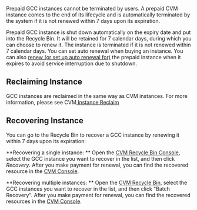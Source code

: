 
Prepaid GCC instances cannot be terminated by users. A prepaid CVM instance comes to the end of its lifecycle and is automatically terminated by the system if it is not renewed within 7 days upon its expiration.

Prepaid GCC instance is shut down automatically on the expiry date and put into the Recycle Bin. It will be retained for 7 calendar days, during which you can choose to renew it. The instance is terminated if it is not renewed within 7 calendar days.
You can set auto renewal when buying an instance. You can also [renew (or set up auto renewal for)](https://www.qcloud.com/document/product/560/8057) the prepaid instance when it expires to avoid service interruption due to shutdown.

## Reclaiming Instance

GCC instances are reclaimed in the same way as CVM instances. For more information, please see CVM[ Instance Reclaim](https://www.qcloud.com/document/product/213/4931#.E5.AE.9E.E4.BE.8B.E5.9B.9E.E6.94.B6)

## Recovering Instance

You can go to the Recycle Bin to recover a GCC instance by renewing it within 7 days upon its expiration:

**Recovering a single instance: **
Open the [CVM Recycle Bin Console](https://console.qcloud.com/cvm/recycle), select the GCC instance you want to recover in the list, and then click *Recovery*. After you make payment for renewal, you can find the recovered resource in the [CVM Console](https://console.qcloud.com/cvm).

**Recovering multiple instances: **
Open the [CVM Recycle Bin](https://console.qcloud.com/cvm/recycle), select the GCC instances you want to recover in the list, and then click "Batch Recovery". After you make payment for renewal, you can find the recovered resources in the [CVM Console](https://console.qcloud.com/cvm).



